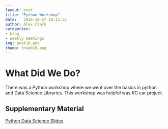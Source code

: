 ```yaml
---
layout: post
title: "Python Workshop"
date: 	2016-10-27 19:11:31
author: Alex Clark
categories:
- blog
- weekly meetings
img: post10.png
thumb: thumb10.png
---
```


# What Did We Do?

There was a Python workshop where we went over the basics in python and Data Science Libraries. This workshop was helpful was RC car project.

## Supplementary Material

[Python Data Science Slides](https://drive.google.com/file/d/0B37tPwl37zhON19kMWhEU29ydjQ/view?usp=sharing)

[hampden]: https://github.com/jekyll/jekyll
